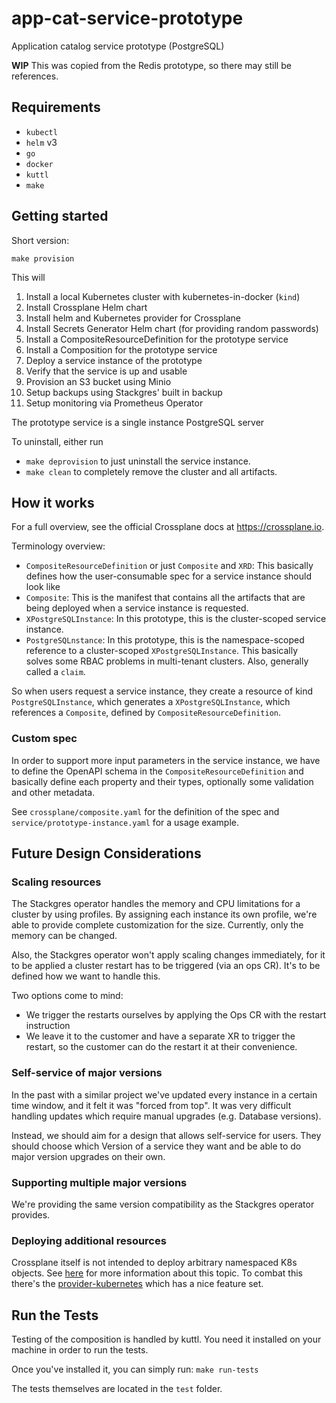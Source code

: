# app-cat-service-prototype

Application catalog service prototype (PostgreSQL)

**WIP** This was copied from the Redis prototype, so there may still be references.

## Requirements

* `kubectl`
* `helm` v3
* `go`
* `docker`
* `kuttl`
* `make`

## Getting started

Short version:

`make provision`

This will
1. Install a local Kubernetes cluster with kubernetes-in-docker (`kind`)
2. Install Crossplane Helm chart
3. Install helm and Kubernetes provider for Crossplane
4. Install Secrets Generator Helm chart (for providing random passwords)
5. Install a CompositeResourceDefinition for the prototype service
6. Install a Composition for the prototype service
7. Deploy a service instance of the prototype
8. Verify that the service is up and usable
9. Provision an S3 bucket using Minio
10. Setup backups using Stackgres' built in backup
11. Setup monitoring via Prometheus Operator

The prototype service is a single instance PostgreSQL server

To uninstall, either run
- `make deprovision` to just uninstall the service instance.
- `make clean` to completely remove the cluster and all artifacts.

## How it works

For a full overview, see the official Crossplane docs at https://crossplane.io.

Terminology overview:

- `CompositeResourceDefinition` or just `Composite` and `XRD`: This basically defines how the user-consumable spec for a service instance should look like
- `Composite`: This is the manifest that contains all the artifacts that are being deployed when a service instance is requested.
- `XPostgreSQLInstance`: In this prototype, this is the cluster-scoped service instance.
- `PostgreSQLnstance`: In this prototype, this is the namespace-scoped reference to a cluster-scoped `XPostgreSQLInstance`. This basically solves some RBAC problems in multi-tenant clusters. Also, generally called a `claim`.

So when users request a service instance, they create a resource of kind `PostgreSQLInstance`, which generates a `XPostgreSQLInstance`, which references a `Composite`, defined by `CompositeResourceDefinition`.

### Custom spec

In order to support more input parameters in the service instance, we have to define the OpenAPI schema in the `CompositeResourceDefinition` and basically define each property and their types, optionally some validation and other metadata.

See `crossplane/composite.yaml` for the definition of the spec and `service/prototype-instance.yaml` for a usage example.

## Future Design Considerations

### Scaling resources

The Stackgres operator handles the memory and CPU limitations for a cluster by using profiles. By assigning each instance its own profile, we're able to provide complete customization for the size. Currently, only the memory can be changed.

Also, the Stackgres operator won't apply scaling changes immediately, for it to be applied a cluster restart has to be triggered (via an ops CR). It's to be defined how we want to handle this.

Two options come to mind:
* We trigger the restarts ourselves by applying the Ops CR with the restart instruction
* We leave it to the customer and have a separate XR to trigger the restart, so the customer can do the restart it at their convenience.

### Self-service of major versions

In the past with a similar project we've updated every instance in a certain time window, and it felt it was "forced from top".
It was very difficult handling updates which require manual upgrades (e.g. Database versions).

Instead, we should aim for a design that allows self-service for users.
They should choose which Version of a service they want and be able to do major version upgrades on their own.

### Supporting multiple major versions

We're providing the same version compatibility as the Stackgres operator provides.

### Deploying additional resources

Crossplane itself is not intended to deploy arbitrary namespaced K8s objects. See [here](https://github.com/crossplane/crossplane/issues/1730) for more information about this topic. To combat this there's the [provider-kubernetes](https://github.com/crossplane-contrib/provider-kubernetes) which has a nice feature set.

## Run the Tests

Testing of the composition is handled by kuttl. You need it installed on your machine in order to run the tests.

Once you've installed it, you can simply run:
`make run-tests`

The tests themselves are located in the `test` folder.
